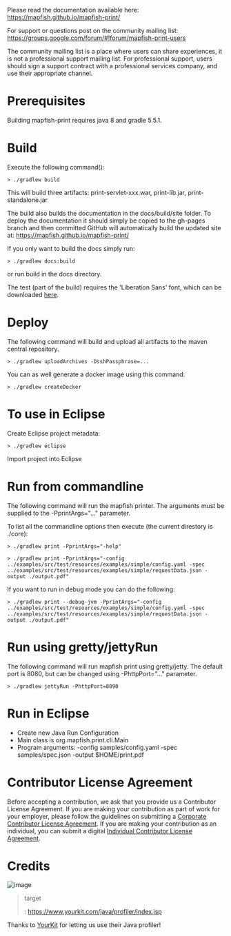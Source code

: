 Please read the documentation available here: <https://mapfish.github.io/mapfish-print/>

For support or questions post on the community mailing list:
<https://groups.google.com/forum/#!forum/mapfish-print-users>

The community mailing list is a place where users can share experiences, it is not a professional support
mailing list. For professional support, users should sign a support contract with a professional services
company, and use their appropriate channel.

Prerequisites
=============

Building mapfish-print requires java 8 and gradle 5.5.1.

Build
=====

Execute the following command():

``` {.sourceCode .}
> ./gradlew build
```

This will build three artifacts: print-servlet-xxx.war, print-lib.jar, print-standalone.jar

The build also builds the documentation in the docs/build/site folder. To deploy the documentation it should
simply be copied to the gh-pages branch and then committed GitHub will automatically build the updated site
at: <https://mapfish.github.io/mapfish-print/>

If you only want to build the docs simply run:

``` {.sourceCode .}
> ./gradlew docs:build
```

or run build in the docs directory.

<div class="admonition note">

The test (part of the build) requires the 'Liberation Sans' font, which can be downloaded
[here](https://www.fontsquirrel.com/fonts/Liberation-Sans).

</div>

Deploy
======

The following command will build and upload all artifacts to the maven central repository.

``` {.sourceCode .}
> ./gradlew uploadArchives -DsshPassphrase=...
```

You can as well generate a docker image using this command:

``` {.sourceCode .}
> ./gradlew createDocker
```

To use in Eclipse
=================

Create Eclipse project metadata:

``` {.sourceCode .}
> ./gradlew eclipse
```

Import project into Eclipse

Run from commandline
====================

The following command will run the mapfish printer. The arguments must be supplied to the -PprintArgs="..."
parameter.

To list all the commandline options then execute (the current direstory is ./core):

``` {.sourceCode .}
> ./gradlew print -PprintArgs="-help"
```

``` {.sourceCode .}
> ./gradlew print -PprintArgs="-config ../examples/src/test/resources/examples/simple/config.yaml -spec ../examples/src/test/resources/examples/simple/requestData.json -output ./output.pdf"
```

If you want to run in debug mode you can do the following:

``` {.sourceCode .}
> ./gradlew print --debug-jvm -PprintArgs="-config ../examples/src/test/resources/examples/simple/config.yaml -spec ../examples/src/test/resources/examples/simple/requestData.json -output ./output.pdf"
```

Run using gretty/jettyRun
=========================

The following command will run mapfish print using gretty/jetty. The default port is 8080, but can be changed
using -PhttpPort="..." parameter.

``` {.sourceCode .}
> ./gradlew jettyRun -PhttpPort=8090
```

Run in Eclipse
==============

-   Create new Java Run Configuration
-   Main class is org.mapfish.print.cli.Main
-   Program arguments: -config samples/config.yaml -spec samples/spec.json -output \$HOME/print.pdf

Contributor License Agreement
=============================

Before accepting a contribution, we ask that you provide us a Contributor License Agreement. If you are making
your contribution as part of work for your employer, please follow the guidelines on submitting a [Corporate
Contributor License Agreement](https://github.com/mapfish/mapfish-print/wiki/C2C_Corporate-CLA_v1-0.pdf). If
you are making your contribution as an individual, you can submit a digital [Individual Contributor License
Agreement](http://goo.gl/forms/QO9UELxM9m).

Credits
=======

![image](https://www.yourkit.com/images/yklogo.png)

> target
>
> :   <https://www.yourkit.com/java/profiler/index.jsp>
>
Thanks to [YourKit](https://www.yourkit.com/java/profiler/index.jsp) for letting us use their Java profiler!
